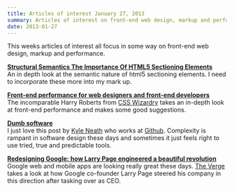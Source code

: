 ```yaml
---
title: Articles of interest January 27, 2013
summary: Articles of interest on front-end web design, markup and performance.
date: 2013-01-27
---
```


This weeks articles of interest all focus in some way on front-end web design, markup and performance.

[**Structural Semantics The Importance Of HTML5 Sectioning Elements**](https://www.readability.com/articles/zmlebiks)<br />
An in depth look at the semantic nature of html5 sectioning elements. I need to incorporate these more into my mark up.

[**Front-end performance for web designers and front-end developers**](https://www.readability.com/articles/0jhfrya9)<br />
The incomparable Harry Roberts from [CSS Wizardry](http://csswizardry.com/) takes an in-depth look at front-end performance and makes some good suggestions.

[**Dumb software**](http://warpspire.com/posts/dumb-software/)<br />
I just love this post by [Kyle Neath](http://warpspire.com/) who works at [Github](http://github.com). Complexity is rampant in software design these days and sometimes it just feels right to use tried, true and predictable tools.

[**Redesigning Google: how Larry Page engineered a beautiful revolution**](https://www.readability.com/articles/bjm1ddo6)<br />
Google web and mobile apps are looking really great these days. [The Verge](http://www.theverge.com/) takes a look at how Google co-founder Larry Page steered his company in this direction after tasking over as CEO.





